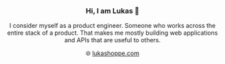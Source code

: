 <div align="center">
<h3>Hi, I am Lukas 👋</h3>
<p>I consider myself as a product engineer. Someone who works across the entire stack of a product. That makes me mostly building web applications and APIs that are useful to others.</p>
🌐 <a href="https://lukashoppe.com/">lukashoppe.com</a>
</div>
